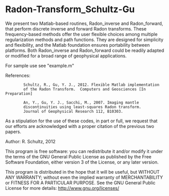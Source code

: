 Radon-Transform_Schultz-Gu
=========================

We present two Matlab-based routines, Radon_inverse and Radon_forward, that perform discrete inverse and forward Radon transforms.  These frequency-based methods offer the user flexible choices among multiple regularization methods and path functions. They are designed for simplicity and flexibility, and the Matlab foundation ensures portability between platforms.  Both Radon_inverse and Radon_forward could be readily adapted or modified for a broad range of geophysical applications.

For sample use see "example.m"

References: 
            
            Schultz, R., Gu, Y. J., 2012. Flexible Matlab implementation
            of the Radon Transform.  Computers and Geosciences [In Preparation]

            An, Y., Gu, Y. J., Sacchi, M., 2007. Imaging mantle
            discontinuities using least-squares Radon transform.
            Journal of Geophysical Research 112, B10303.

As a stipulation for the use of these codes, in part or full, we request that our efforts are acknowledged with a proper citation of the previous two papers.

Author: R. Schultz, 2012

This program is free software: you can redistribute it and/or modify it under the terms of the GNU General Public License as published by the Free Software Foundation, either version 3 of the License, or any later version.

This program is distributed in the hope that it will be useful, but WITHOUT ANY WARRANTY; without even the implied warranty of MERCHANTABILITY or FITNESS FOR A PARTICULAR PURPOSE.  See the GNU General Public License for more details: http://www.gnu.org/licenses/
